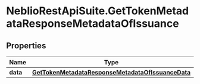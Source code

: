 # NeblioRestApiSuite.GetTokenMetadataResponseMetadataOfIssuance

## Properties
Name | Type | Description | Notes
------------ | ------------- | ------------- | -------------
**data** | [**GetTokenMetadataResponseMetadataOfIssuanceData**](GetTokenMetadataResponseMetadataOfIssuanceData.md) |  | [optional] 


